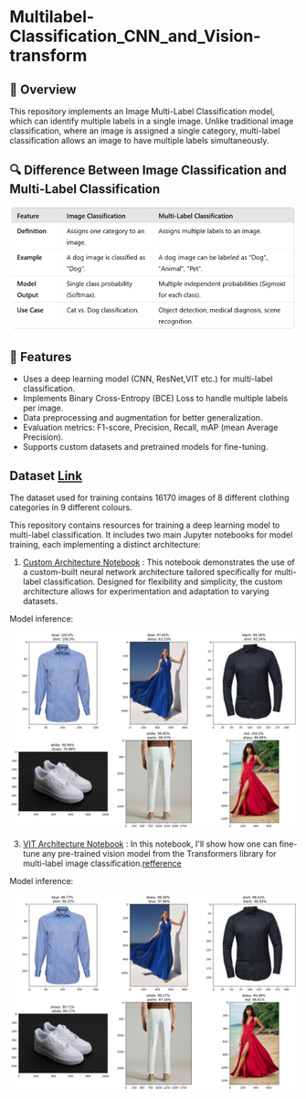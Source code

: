# Multilabel-Classification_CNN_and_Vision-transform

## 📌 Overview
This repository implements an Image Multi-Label Classification model, which can identify multiple labels in a single image. Unlike traditional image classification, where an image is assigned a single category, multi-label classification allows an image to have multiple labels simultaneously.

## 🔍 Difference Between Image Classification and Multi-Label Classification
![image](https://github.com/KaushiML3/Multilabel-Classification_CNN_and_Vision-Transformer/blob/main/src_img/Screenshot%20(90).png)



## 🚀 Features

- Uses a deep learning model (CNN, ResNet,VIT etc.) for multi-label classification.
- Implements Binary Cross-Entropy (BCE) Loss to handle multiple labels per image.
- Data preprocessing and augmentation for better generalization.
- Evaluation metrics: F1-score, Precision, Recall, mAP (mean Average Precision).
- Supports custom datasets and pretrained models for fine-tuning.


## Dataset [Link](https://www.kaggle.com/datasets/kaiska/apparel-dataset/data)
The dataset used for training contains 16170 images of  8 different clothing categories in 9 different colours.

This repository contains resources for training a deep learning model to multi-label classification. It includes two main Jupyter notebooks for model training, each implementing a distinct architecture:

1. [Custom Architecture Notebook](https://github.com/KaushiML3/Multilabel-Classification_CNN_and_Vision-Transformer/blob/main/notebooks/multi_label_classification_(Sequence_input).ipynb) :
     This notebook demonstrates the use of a custom-built neural network architecture tailored specifically for multi-label classification. Designed for flexibility and simplicity, the custom architecture allows for experimentation and adaptation to varying datasets.

  Model inference:

  ![image](https://github.com/KaushiML3/Multilabel-Classification_CNN_and_Vision-Transformer/blob/main/src_img/cnn.png)

3. [VIT Architecture Notebook](https://github.com/KaushiML3/Multilabel-Classification_CNN_and_Vision-Transformer/blob/main/notebooks/multi-label-image-classification_VIT(SigLIP).ipynb) :
      In this notebook, I'll show how one can fine-tune any pre-trained vision model from the Transformers library for multi-label image classification.[refference](https://github.com/NielsRogge/Transformers-Tutorials/blob/master/SigLIP/Fine_tuning_SigLIP_and_friends_for_multi_label_image_classification.ipynb)
   
  Model inference:
  
  ![image](https://github.com/KaushiML3/Multilabel-Classification_CNN_and_Vision-Transformer/blob/main/src_img/sliglip.png)
